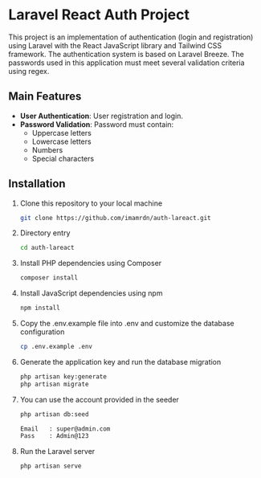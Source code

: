 # Laravel React Auth Project

This project is an implementation of authentication (login and registration) using Laravel with the React JavaScript library and Tailwind CSS framework. The authentication system is based on Laravel Breeze. The passwords used in this application must meet several validation criteria using regex.

## Main Features

- **User Authentication**: User registration and login.
- **Password Validation**: Password must contain:
  - Uppercase letters
  - Lowercase letters
  - Numbers
  - Special characters

## Installation

1. Clone this repository to your local machine
   ```sh
   git clone https://github.com/imamrdn/auth-lareact.git
2. Directory entry
   ```sh
   cd auth-lareact
3. Install PHP dependencies using Composer
   ```sh
   composer install
4. Install JavaScript dependencies using npm
    ```sh
    npm install
5. Copy the .env.example file into .env and customize the database configuration
    ```sh
    cp .env.example .env
6. Generate the application key and run the database migration
    ```sh
    php artisan key:generate
    php artisan migrate
7. You can use the account provided in the seeder
    ```sh
    php artisan db:seed
    
    Email   : super@admin.com
    Pass    : Admin@123
8. Run the Laravel server
    ```sh
    php artisan serve
